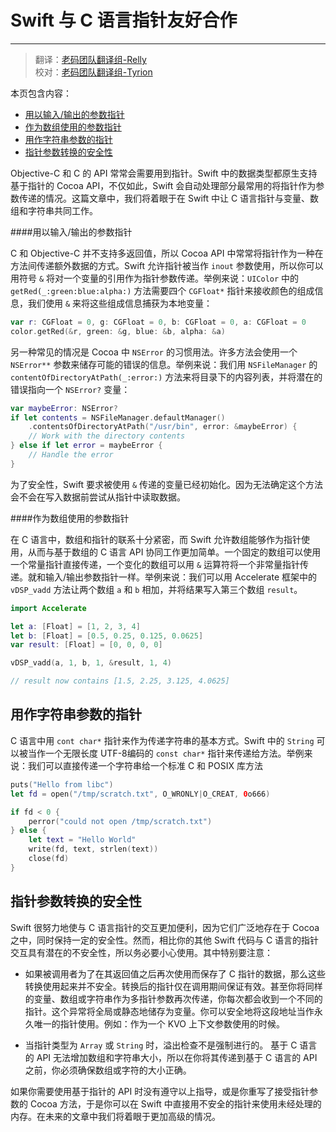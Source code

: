 # Swift 与 C 语言指针友好合作
-----------------

> 翻译：[老码团队翻译组-Relly](http://weibo.com/penguinliong/)  
> 校对：[老码团队翻译组-Tyrion](http://weibo.com/u/5241713117) 

本页包含内容：

- [用以输入/输出的参数指针](#inout-para-pointer)
- [作为数组使用的参数指针](#array-as-para-pointer)
- [用作字符串参数的指针](#string-as-para-pointer)
- [指针参数转换的安全性](#security-of-pointer-cast)

Objective-C 和 C 的 API 常常会需要用到指针。Swift 中的数据类型都原生支持基于指针的 Cocoa API，不仅如此，Swift 会自动处理部分最常用的将指针作为参数传递的情况。这篇文章中，我们将着眼于在 Swift 中让 C 语言指针与变量、数组和字符串共同工作。

####用以输入/输出的参数指针

C 和 Objective-C 并不支持多返回值，所以 Cocoa API 中常常将指针作为一种在方法间传递额外数据的方式。Swift 允许指针被当作 `inout` 参数使用，所以你可以用符号 `&` 将对一个变量的引用作为指针参数传递。举例来说：`UIColor` 中的 `getRed(_:green:blue:alpha:)` 方法需要四个 `CGFloat*` 指针来接收颜色的组成信息，我们使用 `&` 来将这些组成信息捕获为本地变量：
```swift
var r: CGFloat = 0, g: CGFloat = 0, b: CGFloat = 0, a: CGFloat = 0
color.getRed(&r, green: &g, blue: &b, alpha: &a)
```
另一种常见的情况是 Cocoa 中 `NSError` 的习惯用法。许多方法会使用一个 `NSError**` 参数来储存可能的错误的信息。举例来说：我们用 `NSFileManager` 的 `contentOfDirectoryAtPath(_:error:)` 方法来将目录下的内容列表，并将潜在的错误指向一个 `NSError?` 变量：
```swift
var maybeError: NSError?
if let contents = NSFileManager.defaultManager()
	.contentsOfDirectoryAtPath("/usr/bin", error: &maybeError) {
	// Work with the directory contents
} else if let error = maybeError {
	// Handle the error
}
```
为了安全性，Swift 要求被使用 `&` 传递的变量已经初始化。因为无法确定这个方法会不会在写入数据前尝试从指针中读取数据。

####作为数组使用的参数指针

在 C 语言中，数组和指针的联系十分紧密，而 Swift 允许数组能够作为指针使用，从而与基于数组的 C 语言 API 协同工作更加简单。一个固定的数组可以使用一个常量指针直接传递，一个变化的数组可以用 `&` 运算符将一个非常量指针传递。就和输入/输出参数指针一样。举例来说：我们可以用 Accelerate 框架中的 `vDSP_vadd` 方法让两个数组 `a` 和 `b` 相加，并将结果写入第三个数组 `result`。
```swift
import Accelerate

let a: [Float] = [1, 2, 3, 4]
let b: [Float] = [0.5, 0.25, 0.125, 0.0625]
var result: [Float] = [0, 0, 0, 0]

vDSP_vadd(a, 1, b, 1, &result, 1, 4)

// result now contains [1.5, 2.25, 3.125, 4.0625]
```

## 用作字符串参数的指针

C 语言中用 `cont char*` 指针来作为传递字符串的基本方式。Swift 中的 `String` 可以被当作一个无限长度 UTF-8编码的 `const char*` 指针来传递给方法。举例来说：我们可以直接传递一个字符串给一个标准 C 和 POSIX 库方法
```swift
puts("Hello from libc")
let fd = open("/tmp/scratch.txt", O_WRONLY|O_CREAT, 0o666)

if fd < 0 {
	perror("could not open /tmp/scratch.txt")
} else {
	let text = "Hello World"
	write(fd, text, strlen(text))
	close(fd)
}
```

## 指针参数转换的安全性

Swift 很努力地使与 C 语言指针的交互更加便利，因为它们广泛地存在于 Cocoa 之中，同时保持一定的安全性。然而，相比你的其他 Swift 代码与 C 语言的指针交互具有潜在的不安全性，所以务必要小心使用。其中特别要注意：
- 如果被调用者为了在其返回值之后再次使用而保存了 C 指针的数据，那么这些转换使用起来并不安全。转换后的指针仅在调用期间保证有效。甚至你将同样的变量、数组或字符串作为多指针参数再次传递，你每次都会收到一个不同的指针。这个异常将全局或静态地储存为变量。你可以安全地将这段地址当作永久唯一的指针使用。例如：作为一个 KVO 上下文参数使用的时候。

- 当指针类型为 `Array` 或 `String` 时，溢出检查不是强制进行的。 基于 C 语言的 API 无法增加数组和字符串大小，所以在你将其传递到基于 C 语言的 API 之前，你必须确保数组或字符的大小正确。

如果你需要使用基于指针的 API 时没有遵守以上指导，或是你重写了接受指针参数的 Cocoa 方法，于是你可以在 Swift 中直接用不安全的指针来使用未经处理的内存。在未来的文章中我们将着眼于更加高级的情况。
